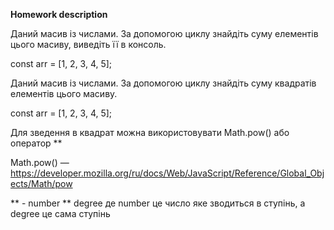 **Homework description**

Даний масив із числами. За допомогою циклу знайдіть суму елементів цього масиву, виведіть її в консоль.

const arr = [1, 2, 3, 4, 5];

Даний масив із числами. За допомогою циклу знайдіть суму квадратів елементів цього масиву.

const arr = [1, 2, 3, 4, 5];

Для зведення в квадрат можна використовувати Math.pow() або оператор **

Math.pow() — https://developer.mozilla.org/ru/docs/Web/JavaScript/Reference/Global_Objects/Math/pow

** - number ** degree де number це число яке зводиться в ступінь, а degree це сама ступінь
